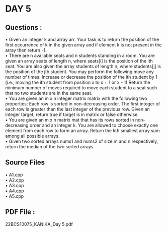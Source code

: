 # DAY 5  

## Questions :  
• Given an integer k and array arr. Your task is to return the position of the first occurrence of k in the given array and if element k is not present in the array then return -1.  
• There are n available seats and n students standing in a room. You are given an array seats of length n, where seats[i] is the position of the ith seat. You are also given the array students of length n, where students[j] is the position of the jth student. You may perform the following move any number of times: Increase or decrease the position of the ith student by 1 (i.e., moving the ith student from position x to x + 1 or x - 1) Return the minimum number of moves required to move each student to a seat such that no two students are in the same seat.  
• You are given an m x n integer matrix matrix with the following two properties: Each row is sorted in non-decreasing order. The first integer of each row is greater than the last integer of the previous row. Given an integer target, return true if target is in matrix or false otherwise.  
• You are given an m x n matrix mat that has its rows sorted in non-decreasing order and an integer k. You are allowed to choose exactly one element from each row to form an array. Return the kth smallest array sum among all possible arrays.  
• Given two sorted arrays nums1 and nums2 of size m and n respectively, return the median of the two sorted arrays.  
  
## Source Files  
• A1.cpp  
• A2.cpp  
• A3.cpp  
• A4.cpp  
• A5.cpp  

## PDF File : 
22BCS10075_KANIKA_Day 5.pdf
